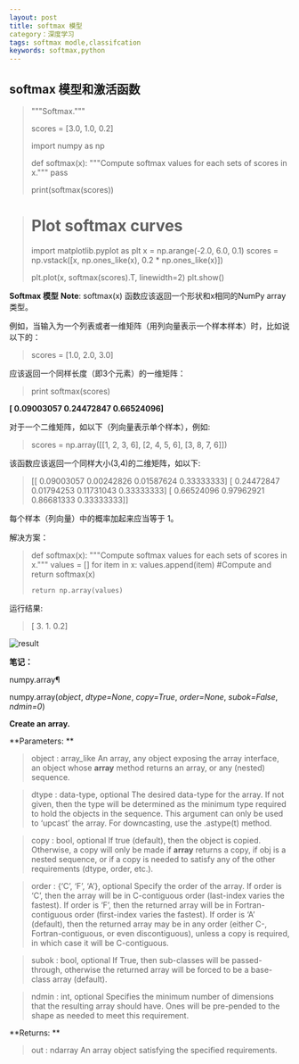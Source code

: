 ```yaml
---
layout: post
title: softmax 模型
category：深度学习
tags: softmax modle,classifcation
keywords: softmax,python
---
```


## softmax 模型和激活函数

> """Softmax."""
>
>scores = [3.0, 1.0, 0.2]
>
>import numpy as np
>
>def softmax(x):
>    """Compute softmax values for each sets of scores in x."""
>    pass
>      
>
>
>print(softmax(scores))

># Plot softmax curves
> import matplotlib.pyplot as plt
> x = np.arange(-2.0, 6.0, 0.1)
> scores = np.vstack([x, np.ones_like(x), 0.2 * np.ones_like(x)])
> 
> plt.plot(x, softmax(scores).T, linewidth=2)
> plt.show()
> 

**Softmax 模型**
**Note**: softmax(x) 函数应该返回一个形状和x相同的NumPy array类型。

例如，当输入为一个列表或者一维矩阵（用列向量表示一个样本样本）时，比如说以下的：
> scores = [1.0, 2.0, 3.0]

应该返回一个同样长度（即3个元素）的一维矩阵：

> print softmax(scores)
> 

**[ 0.09003057  0.24472847  0.66524096]**

对于一个二维矩阵，如以下（列向量表示单个样本），例如:

> scores = np.array([[1, 2, 3, 6],
>                    [2, 4, 5, 6],
>                    [3, 8, 7, 6]])
>                    

该函数应该返回一个同样大小(3,4)的二维矩阵，如以下:
> 
> [[ 0.09003057  0.00242826  0.01587624  0.33333333]
>  [ 0.24472847  0.01794253  0.11731043  0.33333333]
>  [ 0.66524096  0.97962921  0.86681333  0.33333333]]
>  

每个样本（列向量）中的概率加起来应当等于 1。

解决方案：

> def softmax(x):
>     """Compute softmax values for each sets of scores in x."""
>     values = []
>     for item in x:
>         values.append(item) #Compute and return softmax(x)
>     
>     return np.array(values)

运行结果:

>[ 3.   1.   0.2]

![result](http://p1.bqimg.com/567571/543b662323c9f1cf.png)

**笔记：**

numpy.array¶

numpy.array(*object*, *dtype=None*, *copy=True*, *order=None*, *subok=False*, *ndmin=0*)

**Create an array.**

**Parameters: **
> object : array_like
> An array, any object exposing the array interface, an object whose __array__ method returns an array, or any (nested) sequence.

> dtype : data-type, optional
> The desired data-type for the array. If not given, then the type will be determined as the minimum type required to hold the objects in the sequence. This argument can only be used to ‘upcast’ the array. For downcasting, use the .astype(t) method.

> copy : bool, optional
> If true (default), then the object is copied. Otherwise, a copy will only be made if __array__ returns a copy, if obj is a nested sequence, or if a copy is needed to satisfy any of the other requirements (dtype, order, etc.).

> order : {‘C’, ‘F’, ‘A’}, optional
> Specify the order of the array. If order is ‘C’, then the array will be in C-contiguous order (last-index varies the fastest). If order is ‘F’, then the returned array will be in Fortran-contiguous order (first-index varies the fastest). If order is ‘A’ (default), then the returned array may be in any order (either C-, Fortran-contiguous, or even discontiguous), unless a copy is required, in which case it will be C-contiguous.


> subok : bool, optional
> If True, then sub-classes will be passed-through, otherwise the returned array will be forced to be a base-class array (default).

> ndmin : int, optional
> Specifies the minimum number of dimensions that the resulting array should have. Ones will be pre-pended to the shape as needed to meet this requirement.

**Returns:  **  
> out : ndarray
> An array object satisfying the specified requirements.